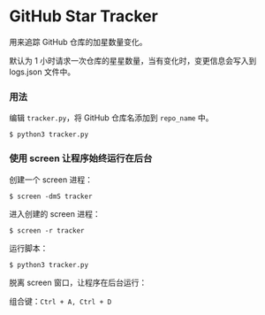# GitHub Star Tracker

用来追踪 GitHub 仓库的加星数量变化。

默认为 1 小时请求一次仓库的星星数量，当有变化时，变更信息会写入到 logs.json 文件中。

### 用法

编辑 `tracker.py`，将 GitHub 仓库名添加到 `repo_name` 中。

```shell
$ python3 tracker.py
```

### 使用 screen 让程序始终运行在后台

创建一个 screen 进程：

```shell
$ screen -dmS tracker
```

进入创建的 screen 进程：

```shell
$ screen -r tracker
```

运行脚本：

```shell
$ python3 tracker.py
```

脱离 screen 窗口，让程序在后台运行：

组合键：`Ctrl + A, Ctrl + D`
